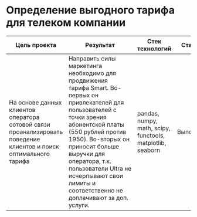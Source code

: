 # Определение выгодного тарифа для телеком компании
| Цель проекта | Результат | Стек технологий  |Статус|
|----------------|----------------------------------------|----------|----------|
|На основе данных клиентов оператора сотовой связи проанализировать поведение клиентов и поиск оптимального тарифа|Направить силы маркетинга необходимо для продвижения тарифа Smart. Во-первых он привлекателей для пользователей с точки зрения абонентской платы (550 рублей против 1950). Во-вторых он приносит больше выручки для оператора, т.к. пользователи Ultra не исчерпывают свои лимиты и соответственно не доплачивают за доп. услуги.| pandas, numpy, math, scipy, functools, matplotlib, seaborn|Выполнен|
